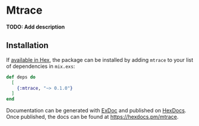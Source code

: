 # Mtrace

**TODO: Add description**

## Installation

If [available in Hex](https://hex.pm/docs/publish), the package can be installed
by adding `mtrace` to your list of dependencies in `mix.exs`:

```elixir
def deps do
  [
    {:mtrace, "~> 0.1.0"}
  ]
end
```

Documentation can be generated with [ExDoc](https://github.com/elixir-lang/ex_doc)
and published on [HexDocs](https://hexdocs.pm). Once published, the docs can
be found at <https://hexdocs.pm/mtrace>.

